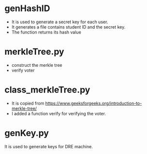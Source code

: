 # genHashID
- It is used to generate a secret key for each user.
- It generates a file contains student ID and the secret key.
- The function returns its hash value

# merkleTree.py
- construct the merkle tree
- verify voter 

# class_merkleTree.py
- It is copied from https://www.geeksforgeeks.org/introduction-to-merkle-tree/
- I added a function verify for verifying the voter.

# genKey.py
 It is used to generate keys for DRE machine. 
